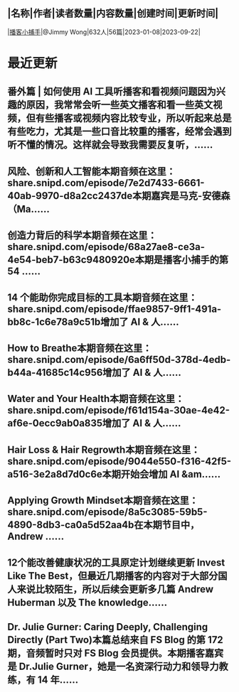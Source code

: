 |名称|作者|读者数量|内容数量|创建时间|更新时间|
---
|[播客小捕手](https://xiaobot.net/p/xiaobushous1?refer=0b133df9-27dc-423b-8101-639049001c13)|@Jimmy Wong|632人|56篇|2023-01-08|2023-09-22|

# 最近更新
## 番外篇 | 如何使用 AI 工具听播客和看视频问题​因为兴趣的原因，我常常会听一些英文播客和看一些英文视频，但有些播客或视频内容比较专业，所以听起来总是有些吃力，尤其是一些口音比较重的播客，经常会遇到听不懂的情况。这样就会导致我需要反复听，......
## 风险、创新和人工智能本期音频在这里：share.snipd.com/episode/7e2d7433-6661-40ab-9970-d8a2cc2437de本期嘉宾是马克-安德森（Ma......
## 创造力背后的科学本期音频在这里：share.snipd.com/episode/68a27ae8-ce3a-4e54-beb7-b63c9480920e本期是播客小捕手的第 54 ......
## 14 个能助你完成目标的工具本期音频在这里：share.snipd.com/episode/ffae9857-9ff1-491a-bb8c-1c6e78a9c51b增加了 AI & 人......
## How to Breathe本期音频在这里：share.snipd.com/episode/6a6ff50d-378d-4edb-b44a-41685c14c956增加了 AI & 人......
## Water and Your Health本期音频在这里：share.snipd.com/episode/f61d154a-30ae-4e42-af6e-0ecc9ab0a835增加了 AI & 人......
## Hair Loss & Hair Regrowth本期音频在这里：share.snipd.com/episode/9044e550-f316-42f5-a516-3e2a8d7d0c6e本期开始会增加 AI &am......
## Applying Growth Mindset本期音频在这里：share.snipd.com/episode/8a5c3085-59b5-4890-8db3-ca0a5d52aa4b在本期节目中，Andrew ......
## 12个能改善健康状况的工具原定计划继续更新 Invest Like The Best，但最近几期播客的内容对于大部分国人来说比较陌生，所以后续会更新多几篇 Andrew Huberman 以及 The knowledge......
## Dr. Julie Gurner: Caring Deeply, Challenging Directly (Part Two)本篇总结来自 FS Blog 的第 172 期，音频暂时只对 FS Blog 会员提供。本期播客嘉宾是 Dr.Julie Gurner，她是一名资深行动力和领导力教练，有 14 年......

